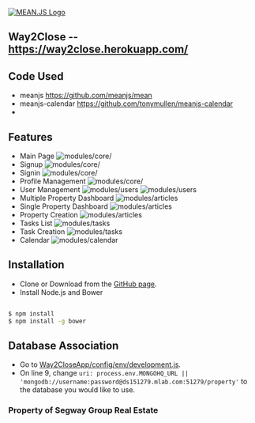 [![MEAN.JS Logo](http://meanjs.org/img/logo-small.png)](http://meanjs.org/)

## Way2Close -- https://way2close.herokuapp.com/

## Code Used
* meanjs https://github.com/meanjs/mean
* meanjs-calendar https://github.com/tonymullen/meanjs-calendar
* 

## Features
* Main Page
![modules/core/](/img/homepage.PNG)
* Signup
![modules/core/](/img/signup.PNG)
* Signin
![modules/core/](/img/signin.PNG)
* Profile Management
![modules/core/](/img/profileedit.PNG)
* User Management
![modules/users](/img/userlist.PNG)
![modules/users](/img/userpage.PNG)
* Multiple Property Dashboard
![modules/articles](/img/multidash.PNG)
* Single Property Dashboard
![modules/articles](/img/singledash.PNG)
* Property Creation
![modules/articles](/img/propcreate.PNG)
* Tasks List
![modules/tasks](/img/tasklist.PNG)
* Task Creation
![modules/tasks](/img/taskcreate.PNG)
* Calendar
![modules/calendar](/img/calendar.PNG)
## Installation
* Clone or Download from the [GitHub page](https://github.com/jngriffin/Way2CloseApp/).
* Install Node.js and Bower
```bash

$ npm install
$ npm install -g bower

```


## Database Association
* Go to [Way2CloseApp/config/env/development.js](/config/env/development.js).
* On line 9, change `uri: process.env.MONGOHQ_URL || 'mongodb://username:password@ds151279.mlab.com:51279/property'` to the database you would like to use.

### Property of Segway Group Real Estate
